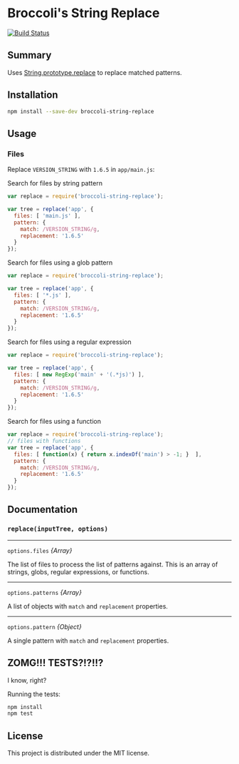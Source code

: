 # Broccoli's String Replace

[![Build Status](https://travis-ci.org/rwjblue/broccoli-string-replace.svg?branch=master)](https://travis-ci.org/rjackson/broccoli-string-replace)

## Summary

Uses [String.prototype.replace](https://developer.mozilla.org/en-US/docs/Web/JavaScript/Reference/Global_Objects/String/replace) to
replace matched patterns.

## Installation

```bash
npm install --save-dev broccoli-string-replace
```

## Usage

### Files

Replace `VERSION_STRING` with `1.6.5` in `app/main.js`:

Search for files by string pattern
```javascript
var replace = require('broccoli-string-replace');

var tree = replace('app', {
  files: [ 'main.js' ],
  pattern: {
    match: /VERSION_STRING/g,
    replacement: '1.6.5'
  }
});
```

Search for files using a glob pattern
```javascript
var replace = require('broccoli-string-replace');

var tree = replace('app', {
  files: [ '*.js' ],
  pattern: {
    match: /VERSION_STRING/g,
    replacement: '1.6.5'
  }
});
```

Search for files using a regular expression
```javascript
var replace = require('broccoli-string-replace');

var tree = replace('app', {
  files: [ new RegExp('main' + '(.*js)') ],
  pattern: {
    match: /VERSION_STRING/g,
    replacement: '1.6.5'
  }
});
```

Search for files using a function
```javascript
var replace = require('broccoli-string-replace');
// files with functions
var tree = replace('app', {
  files: [ function(x) { return x.indexOf('main') > -1; }  ],
  pattern: {
    match: /VERSION_STRING/g,
    replacement: '1.6.5'
  }
});
```

## Documentation

### `replace(inputTree, options)`

---

`options.files` *{Array}*

The list of files to process the list of patterns against. This is an array of strings, globs, regular expressions, or functions.

---

`options.patterns` *{Array}*

A list of objects with `match` and `replacement` properties.

---

`options.pattern` *{Object}*

A single pattern with `match` and `replacement` properties.

## ZOMG!!! TESTS?!?!!?

I know, right?

Running the tests:

```javascript
npm install
npm test
```

## License

This project is distributed under the MIT license.
